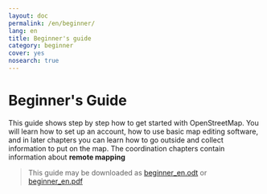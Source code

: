 ```yaml
---
layout: doc
permalink: /en/beginner/
lang: en
title: Beginner's guide
category: beginner
cover: yes
nosearch: true
---
```


Beginner's Guide
================

This guide shows step by step how to get started with OpenStreetMap. You will learn
how to set up an account, how to use basic map editing software, and in later chapters you can learn how to go outside
and collect information to put on the map. The coordination chapters contain information about **remote mapping**

> This guide may be downloaded as [beginner_en.odt](/files/beginner_en.odt) or [beginner_en.pdf](/files/beginner_en.pdf)  

